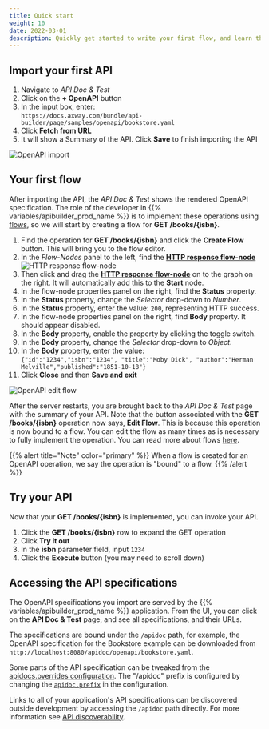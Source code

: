 ```yaml
---
title: Quick start
weight: 10
date: 2022-03-01
description: Quickly get started to write your first flow, and learn the basics of OpenAPI development.
---
```


## Import your first API

1. Navigate to _API Doc & Test_
1. Click on the **+ OpenAPI** button
1. In the input box, enter:<br>`https://docs.axway.com/bundle/api-builder/page/samples/openapi/bookstore.yaml`
1. Click **Fetch from URL**
1. It will show a Summary of the API. Click **Save** to finish importing the API

![OpenAPI import](/Images/openapi_quickstart_import.gif)

## Your first flow

After importing the API, the _API Doc & Test_ shows the rendered OpenAPI specification. The role of the developer in {{% variables/apibuilder_prod_name %}} is to implement these operations using [flows](/docs/developer_guide/flows), so we will start by creating a flow for **GET /books/{isbn}**.

1. Find the operation for **GET /books/{isbn}** and click the **Create Flow** button. This will bring you to the flow editor.
1. In the _Flow-Nodes_ panel to the left, find the [**HTTP response flow-node**](/docs/developer_guide/flows/flow_nodes/http_response_flow_node) ![HTTP response flow-node](/Images/flow_node_http_response.png)
1. Then click and drag the [**HTTP response flow-node**](/docs/developer_guide/flows/flow_nodes/http_response_flow_node) on to the graph on the right. It will automatically add this to the **Start** node.
1. In the flow-node properties panel on the right, find the **Status** property.
1. In the **Status** property, change the _Selector_ drop-down to _Number_.
1. In the **Status** property, enter the value: `200`, representing HTTP success.
1. In the flow-node properties panel on the right, find **Body** property. It should appear disabled.
1. In the **Body** property, enable the property by clicking the toggle switch.
1. In the **Body** property, change the _Selector_ drop-down to _Object_.
1. In the **Body** property, enter the value:<br>
`{"id":"1234","isbn":"1234", "title":"Moby Dick", "author":"Herman Melville","published":"1851-10-18"}`
1. Click **Close** and then **Save and exit**

![OpenAPI edit flow](/Images/openapi_quickstart_flow.gif)

After the server restarts, you are brought back to the _API Doc & Test_ page with the summary of your API. Note that the button associated with the **GET /books/{isbn}** operation now says, **Edit Flow**. This is because this operation is now bound to a flow. You can edit the flow as many times as is necessary to fully implement the operation. You can read more about flows [here](/docs/developer_guide/flows).

{{% alert title="Note" color="primary" %}}
When a flow is created for an OpenAPI operation, we say the operation is "bound" to a flow.
{{% /alert %}}

## Try your API

Now that your **GET /books/{isbn}** is implemented, you can invoke your API.

1. Click the **GET /books/{isbn}** row to expand the GET operation
1. Click **Try it out**
1. In the **isbn** parameter field, input `1234`
1. Click the **Execute** button (you may need to scroll down)

## Accessing the API specifications

The OpenAPI specifications you import are served by the {{% variables/apibuilder_prod_name %}} application. From the UI, you can click on the **API Doc & Test** page, and see all specifications, and their URLs.

The specifications are bound under the `/apidoc` path, for example, the OpenAPI specification for the Bookstore example can be downloaded from `http://localhost:8080/apidoc/openapi/bookstore.yaml`.

Some parts of the API specification can be tweaked from the [apidocs.overrides configuration](/docs/developer_guide/project/configuration/project_configuration#apidoc). The "/apidoc" prefix is configured by changing the [`apidoc.prefix`](/docs/developer_guide/project/configuration/project_configuration#apidoc) in the configuration.

Links to all of your application's API specifications can be discovered outside development by accessing the `/apidoc` path directly. For more information see [API discoverability](/docs/best_practices/#api-discoverability).
